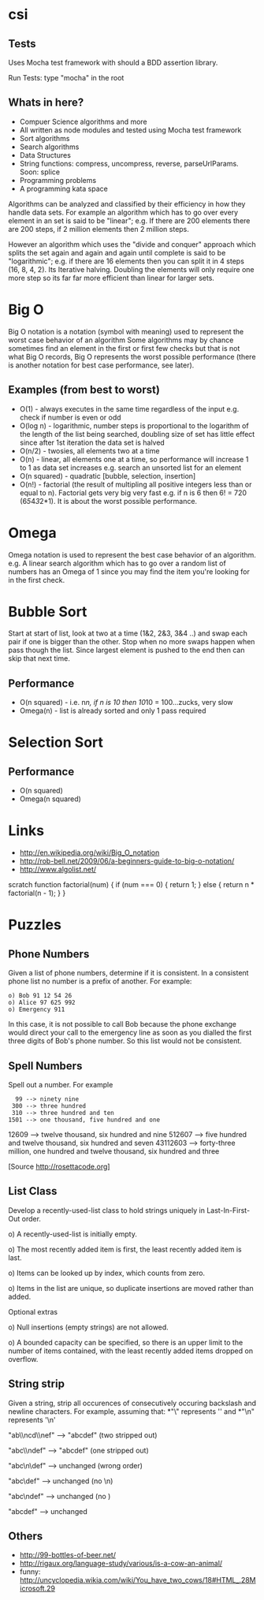 csi
===

Tests
-----
Uses Mocha test framework with should a BDD assertion library.

Run Tests: type "mocha" in the root


Whats in here?
-------------
* Compuer Science algorithms and more
* All written as node modules and tested using Mocha test framework 
* Sort algorithms
* Search algorithms
* Data Structures
* String functions: compress, uncompress, reverse, parseUrlParams. Soon: splice
* Programming problems
* A programming kata space


Algorithms can be analyzed and classified by their efficiency in how they handle data sets.
For example an algorithm which has to go over every element in an set is said to be "linear"; e.g. If there are 200 elements there are 200 steps, if 2 million elements then 2 million steps.

However an algorithm which uses the "divide and conquer" approach which splits the set again and again and again until complete is said to be "logarithmic"; e.g. if there are 16 elements then you can split it in 4 steps (16, 8, 4, 2). Its Iterative halving. Doubling the elements will only require one more step so its far far more efficient than linear for larger sets.

Big O 
=====
Big O notation is a notation (symbol with meaning) used to represent the worst case behavior of an algorithm 
Some algorithms may by chance sometimes find an element in the first or first few checks but that is not what Big O records, Big O represents the worst possible performance (there is another notation for best case performance, see later).

Examples (from best to worst)
-----------------------------
* O(1)         - always executes in the same time regardless of the input e.g. check if number is even or odd
* O(log n)     - logarithmic, number steps is proportional to the logarithm of the length of the list being searched, doubling size of set has little effect since after 1st iteration the data set is halved
* O(n/2)       - twosies, all elements two at a time
* O(n)         - linear, all elements one at a time, so performance will increase 1 to 1 as data set increases e.g. search an unsorted list for an element
* O(n squared) - quadratic [bubble, selection, insertion]
* O(n!)        - factorial (the result of multipling all positive integers less than or equal to n). Factorial gets very big very fast e.g. if n is 6 then 6! = 720 (6*5*4*3*2*1). It is about the worst possible performance.   

Omega
=====
Omega notation is used to represent the best case behavior of an algorithm. 
e.g. A linear search algorithm which has to go over a random list of numbers has an Omega of 1 since you may find the item you're looking for in the first check.


Bubble Sort
===========
Start at start of list, look at two at a time (1&2, 2&3, 3&4 ..) and swap each pair if one is bigger than the other. Stop when no more swaps happen when pass though the list. Since largest element is pushed to the end then can skip that next time.

Performance
-----------
* O(n squared)  - i.e. n*n, if n is 10 then 10*10 = 100...zucks, very slow
* Omega(n)      - list is already sorted and only 1 pass required


Selection Sort
==============


Performance
-----------
* O(n squared)      
* Omega(n squared)  



Links
=====
* http://en.wikipedia.org/wiki/Big_O_notation
* http://rob-bell.net/2009/06/a-beginners-guide-to-big-o-notation/
* http://www.algolist.net/




scratch
function factorial(num) {
    if (num === 0) {
       return 1;
    } else {
       return n * factorial(n - 1);
    }
}



Puzzles
=======

Phone Numbers
-------------
Given a list of phone numbers, determine if it is 
consistent. In a consistent phone list no number 
is a prefix of another. For example:

    o) Bob 91 12 54 26
    o) Alice 97 625 992
    o) Emergency 911

In this case, it is not possible to call Bob because 
the phone exchange would direct your call to the 
emergency line as soon as you dialled the first three 
digits of Bob's phone number. So this list would not 
be consistent.


Spell Numbers
-------------
Spell out a number. For example

      99 --> ninety nine
     300 --> three hundred
     310 --> three hundred and ten
    1501 --> one thousand, five hundred and one
   12609 --> twelve thousand, six hundred and nine
  512607 --> five hundred and twelve thousand,
             six hundred and seven
43112603 --> forty-three million, one hundred and
             twelve thousand,
             six hundred and three

[Source http://rosettacode.org]


List Class
-------------
Develop a recently-used-list class to hold strings 
uniquely in Last-In-First-Out order.

o) A recently-used-list is initially empty.

o) The most recently added item is first, the least
   recently added item is last.

o) Items can be looked up by index, which counts from zero.

o) Items in the list are unique, so duplicate insertions
   are moved rather than added.

Optional extras

o) Null insertions (empty strings) are not allowed.

o) A bounded capacity can be specified, so there is an upper
   limit to the number of items contained, with the least
   recently added items dropped on overflow.



String strip
------------
Given a string, strip all occurences of consecutively 
occuring backslash and newline characters. For example, 
assuming that:
*"\\" represents '\' and 
*"\n" represents '\n'

  "ab\\\ncd\\\nef" --> "abcdef" (two stripped out)

  "abc\\\ndef"     --> "abcdef" (one stripped out)

  "abc\n\\def"     --> unchanged (wrong order)

  "abc\\def"       --> unchanged (no \n)

  "abc\ndef"       --> unchanged (no \)

  "abcdef"         --> unchanged


Others
------
* http://99-bottles-of-beer.net/
* http://rigaux.org/language-study/various/is-a-cow-an-animal/
* funny: http://uncyclopedia.wikia.com/wiki/You_have_two_cows/18#HTML_.28Microsoft.29
